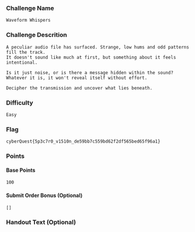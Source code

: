 ### Challenge Name
```
Waveform Whispers
```

### Challenge Descrition
```
A peculiar audio file has surfaced. Strange, low hums and odd patterns fill the track.
It doesn't sound like much at first, but something about it feels intentional.

Is it just noise, or is there a message hidden within the sound?
Whatever it is, it won't reveal itself without effort.

Decipher the transmission and uncover what lies beneath.
```

### Difficulty
```
Easy 
```

### Flag
```
cyberQuest{5p3c7r0_v1510n_de59bb7c559bd62f2df565bed65f96a1}
```

### Points
#### Base Points
```
100
```

#### Submit Order Bonus (Optional)
```
[]
```

### Handout Text (Optional)
```
```
